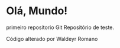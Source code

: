 # Olá, Mundo!
 primeiro repositorio Git
 Repositório de teste.

 Código alterado por Waldeyr Romano
